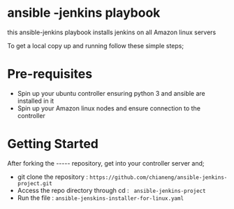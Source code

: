 # ansible -jenkins playbook 
this ansible-jenkins playbook installs jenkins on all Amazon linux servers


To get a local copy up and running follow these simple  steps;

# Pre-requisites
- Spin up your ubuntu controller ensuring python 3 and ansible are installed in it
- Spin up your Amazon linux nodes and ensure connection to the controller

# Getting Started 
After forking the ----- repository, get into your controller server and;
- git clone the repository : `https://github.com/chianeng/ansible-jenkins-project.git`
- Access the repo directory through cd : ` ansible-jenkins-project`
- Run the file : `ansible-jenskins-installer-for-linux.yaml`

